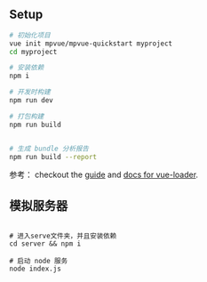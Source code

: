 
## Setup

``` bash
# 初始化项目
vue init mpvue/mpvue-quickstart myproject
cd myproject

# 安装依赖
npm i

# 开发时构建
npm run dev

# 打包构建
npm run build


# 生成 bundle 分析报告
npm run build --report
```

参考： checkout the [guide](http://vuejs-templates.github.io/webpack/) and [docs for vue-loader](http://vuejs.github.io/vue-loader).


## 模拟服务器
```base

# 进入serve文件夹，并且安装依赖
cd server && npm i

# 启动 node 服务
node index.js

```
